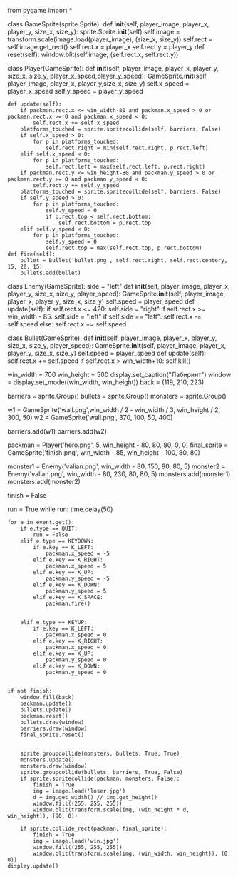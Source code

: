 from pygame import *

class GameSprite(sprite.Sprite):
    def __init__(self, player_image, player_x, player_y, size_x, size_y):
        sprite.Sprite.__init__(self)
        self.image = transform.scale(image.load(player_image), (size_x, size_y))
        self.rect = self.image.get_rect()
        self.rect.x = player_x
        self.rect.y = player_y
    def reset(self):
        window.blit(self.image, (self.rect.x, self.rect.y))


class Player(GameSprite):
    def __init__(self, player_image, player_x, player_y, size_x, size_y, player_x_speed,player_y_speed):
        GameSprite.__init__(self, player_image, player_x, player_y,size_x, size_y)
        self.x_speed = player_x_speed
        self.y_speed = player_y_speed

    def update(self):
        if packman.rect.x <= win_width-80 and packman.x_speed > 0 or packman.rect.x >= 0 and packman.x_speed < 0:
            self.rect.x += self.x_speed
        platforms_touched = sprite.spritecollide(self, barriers, False)
        if self.x_speed > 0: 
            for p in platforms_touched:
                self.rect.right = min(self.rect.right, p.rect.left) 
        elif self.x_speed < 0: 
            for p in platforms_touched:
                self.rect.left = max(self.rect.left, p.rect.right) 
        if packman.rect.y <= win_height-80 and packman.y_speed > 0 or packman.rect.y >= 0 and packman.y_speed < 0:
            self.rect.y += self.y_speed
        platforms_touched = sprite.spritecollide(self, barriers, False)
        if self.y_speed > 0: 
            for p in platforms_touched:
                self.y_speed = 0
                if p.rect.top < self.rect.bottom:
                    self.rect.bottom = p.rect.top
        elif self.y_speed < 0: 
            for p in platforms_touched:
                self.y_speed = 0  
                self.rect.top = max(self.rect.top, p.rect.bottom) 
    def fire(self):
        bullet = Bullet('bullet.png', self.rect.right, self.rect.centery, 15, 20, 15)
        bullets.add(bullet)

 
class Enemy(GameSprite):
    side = "left"
    def __init__(self, player_image, player_x, player_y, size_x, size_y, player_speed):
        GameSprite.__init__(self, player_image, player_x, player_y, size_x, size_y)
        self.speed = player_speed
    def update(self):
        if self.rect.x <= 420: 
            self.side = "right"
        if self.rect.x >= win_width - 85:
            self.side = "left"
        if self.side == "left":
            self.rect.x -= self.speed
        else:
            self.rect.x += self.speed


class Bullet(GameSprite):
    def __init__(self, player_image, player_x, player_y, size_x, size_y, player_speed):
        GameSprite.__init__(self, player_image, player_x, player_y, size_x, size_y)
        self.speed = player_speed
    def update(self):
        self.rect.x += self.speed
        if self.rect.x > win_width+10:
            self.kill()


win_width = 700
win_height = 500
display.set_caption("Лабиринт")
window = display.set_mode((win_width, win_height))
back = (119, 210, 223)

barriers = sprite.Group()
bullets = sprite.Group()
monsters = sprite.Group()

w1 = GameSprite('wall.png',win_width / 2 - win_width / 3, win_height / 2, 300, 50)
w2 = GameSprite('wall.png', 370, 100, 50, 400)

barriers.add(w1)
barriers.add(w2)

packman = Player('hero.png', 5, win_height - 80, 80, 80, 0, 0)
final_sprite = GameSprite('finish.png', win_width - 85, win_height - 100, 80, 80)

monster1 = Enemy('valian.png', win_width - 80, 150, 80, 80, 5)
monster2 = Enemy('valian.png', win_width - 80, 230, 80, 80, 5)
monsters.add(monster1)
monsters.add(monster2)

finish = False

run = True
while run:
    time.delay(50)

    for e in event.get():
        if e.type == QUIT:
            run = False
        elif e.type == KEYDOWN:
            if e.key == K_LEFT:
                packman.x_speed = -5
            elif e.key == K_RIGHT:
                packman.x_speed = 5
            elif e.key == K_UP:
                packman.y_speed = -5
            elif e.key == K_DOWN:
                packman.y_speed = 5
            elif e.key == K_SPACE:
                packman.fire()


        elif e.type == KEYUP:
            if e.key == K_LEFT:
                packman.x_speed = 0
            elif e.key == K_RIGHT:
                packman.x_speed = 0
            elif e.key == K_UP:
                packman.y_speed = 0
            elif e.key == K_DOWN:
                packman.y_speed = 0


    if not finish:
        window.fill(back)
        packman.update()
        bullets.update()
        packman.reset()
        bullets.draw(window)
        barriers.draw(window)
        final_sprite.reset()


        sprite.groupcollide(monsters, bullets, True, True)
        monsters.update()
        monsters.draw(window)
        sprite.groupcollide(bullets, barriers, True, False)
        if sprite.spritecollide(packman, monsters, False):
            finish = True
            img = image.load('loser.jpg')
            d = img.get_width() // img.get_height()
            window.fill((255, 255, 255))
            window.blit(transform.scale(img, (win_height * d, win_height)), (90, 0))

        if sprite.collide_rect(packman, final_sprite):
            finish = True
            img = image.load('win.jpg')
            window.fill((255, 255, 255))
            window.blit(transform.scale(img, (win_width, win_height)), (0, 0))
    display.update()
